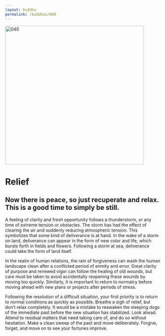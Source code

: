 ```yaml
---
layout: buddha
permalink: /buddhas/040
---
```


<div class="uk-text-center">
<img src="{{"/assets/img/buddhas/buddha-040.jpg" | relative_url}}" alt="040"  width="448" height="448"></div>

# Relief

## Now there is peace, so just recuperate and relax. This is a good time to simply be still.



A feeling of clarity and fresh opportunity follows a thunderstorm, or any time of extreme tension or obstacles. The storm has had the effect of clearing the air and suddenly reducing atmospheric tension. This symbolizes that some kind of deliverance is at hand. In the wake of a storm on land, deliverance can appear in the form of new color and life, which bursts forth in fields and flowers. Following a storm at sea, deliverance could take the form of land itself.

In the realm of human relations, the rain of forgiveness can wash the human landscape clean after a conflicted period of enmity and error. Great clarity of purpose and renewed vigor can follow the healing of old wounds, but care must be taken to avoid accidentally reopening these wounds by moving too quickly. Similarly, it is important to return to normalcy before moving ahead with new plans or projects after periods of stress.

Following the resolution of a difficult situation, your first priority is to return to normal conditions as quickly as possible. Breathe a sigh of relief, but don’t relax completely. It would be a mistake to reawaken the sleeping dogs of the immediate past before the new situation has stabilized. Look ahead. Attend to residual matters that need taking care of, and do so without hesitation. Make a clean sweep of the past and move deliberately. Forgive, forget, and move on to see your fortunes improve.
